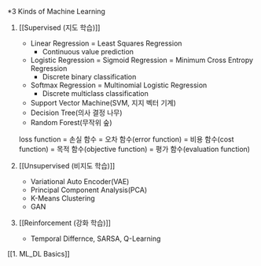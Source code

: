 *3 Kinds of Machine Learning
1. [[Supervised (지도 학습)]]
	- Linear Regression = Least Squares Regression
		- Continuous value prediction
	- Logistic Regression = Sigmoid Regression = Minimum Cross Entropy Regression
		- Discrete binary classification
	- Softmax Regression = Multinomial Logistic Regression
		- Discrete multiclass classification
	- Support Vector Machine(SVM, 지지 벡터 기계)
	- Decision Tree(의사 결정 나무)
	- Random Forest(무작위 숲)

	loss function 
	= 손실 함수
	= 오차 함수(error function)
	= 비용 함수(cost function)
	= 목적 함수(objective function)
	= 평가 함수(evaluation function)

2.  [[Unsupervised (비지도 학습)]]
	-  Variational Auto Encoder(VAE)
	-  Principal Component Analysis(PCA)
	- K-Means Clustering
	- GAN

3. [[Reinforcement (강화 학습)]]
	- Temporal Differnce, SARSA, Q-Learning



[[1. ML_DL Basics]]
